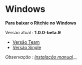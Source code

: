 # Windows

**Para baixar o Ritchie no Windows**

Versão atual : **1.0.0-beta.9**

* [Versão Team](https://commons-repo.ritchiecli.io/1.0.0-beta.9/windows/team/rit.exe)
* [Versão Single](https://commons-repo.ritchiecli.io/1.0.0-beta.9/windows/single/rit.exe)

_Observação :_ [_Instalação manual_](https://docs.ritchiecli.io/v/doc-portuguese/primeiros-passos-1/instalacao-do-ritchie/instalacao-manual)\_\_


